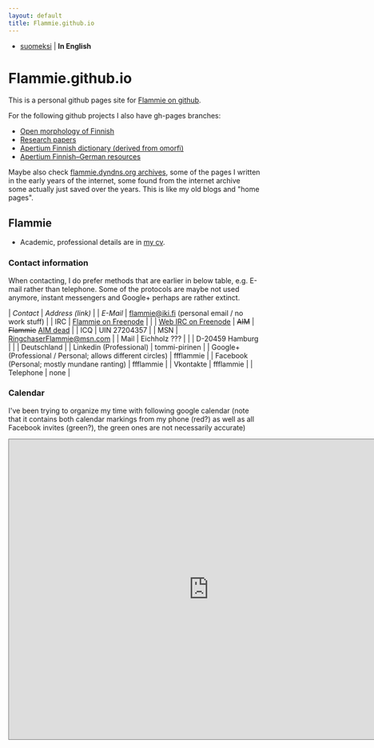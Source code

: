 ```yaml
---
layout: default
title: Flammie.github.io
---
```


* [suomeksi](indeksi.html) | **In English**

# Flammie.github.io

This is a personal github pages site for [Flammie on
github](https://github.com/flammie).

For the following github projects I also have gh-pages branches:

* [Open morphology of Finnish](omorfi/)
* [Research papers](purplemonkeydishwasher/)
* [Apertium Finnish dictionary (derived from omorfi)](apertium-fin/)
* [Apertium Finnish–German resources](apertium-fin-deu/)

Maybe also check [flammie.dyndns.org archives](archive/index.html), some of the
pages I written in the early years of the internet, some found from the internet
archive some actually just saved over the years. This is like my old blogs and
"home pages".

## Flammie

* Academic, professional details are in [my cv](purplemonkeydishwasher/cv.html).

### Contact information

When contacting, I do prefer methods that are earlier in below table, e.g.
E-mail rather than telephone. Some of the protocols are maybe not used anymore,
instant messengers and Google+ perhaps are rather extinct.

| *Contact* | *Address (link)* |
| *E-Mail* | flammie@iki.fi (personal email / no work stuff) |
| IRC | [Flammie on Freenode](irc://Freenode/Flammie?isnick) |
| | [Web IRC on Freenode](https://webchat.freenode.net)
| <del>AIM</del> | <del>Flammie</del> <ins>AIM dead</ins>  |
| ICQ | UIN 27204357 |
| MSN | RingchaserFlammie@msn.com |
| Mail | Eichholz ??? |
| | D-20459 Hamburg |
| | Deutschland |
| Linkedin (Professional) | tommi-pirinen |
| Google+ (Professional / Personal; allows different circles)  | ffflammie |
| Facebook (Personal; mostly mundane ranting) | ffflammie |
| Vkontakte | ffflammie |
| Telephone | none |

### Calendar

I've been trying to organize my time with following google calendar (note that
it contains both calendar markings from my phone (red?) as well as all Facebook
invites (green?), the green ones are not necessarily accurate)

<iframe src="https://www.google.com/calendar/embed?title=Main%20google%20calendar%20and%20Facebook%20invites&amp;showNav=0&amp;showDate=0&amp;showPrint=0&amp;showTabs=0&amp;height=600&amp;wkst=2&amp;bgcolor=%23FFFFFF&amp;src=ffflammie%40gmail.com&amp;color=%23691426&amp;src=qgt5sb2s9v7sirfcu5prf86h3q264o6g%40import.calendar.google.com&amp;color=%232F6309&amp;ctz=Europe%2FBerlin" style=" border:solid 1px #777 " width="800" height="600" frameborder="0" scrolling="no"></iframe>


<!-- vim: set ft=markdown -->
